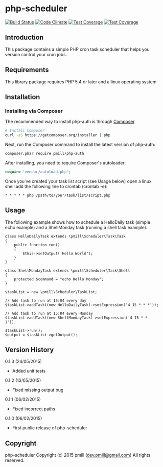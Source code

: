 php-scheduler
============

[![Build Status](https://secure.travis-ci.org/pmill/php-scheduler.svg?branch=master)](http://travis-ci.org/pmill/php-scheduler) [![Code Climate](https://codeclimate.com/github/pmill/php-scheduler/badges/gpa.svg)](https://codeclimate.com/github/pmill/php-scheduler) [![Test Coverage](https://codeclimate.com/github/pmill/php-scheduler/badges/coverage.svg)](https://codeclimate.com/github/pmill/php-scheduler/coverage) [![Test Coverage](https://scrutinizer-ci.com/g/pmill/php-scheduler/badges/quality-score.png?b=master)](https://scrutinizer-ci.com/g/pmill/php-scheduler/)

Introduction
------------

This package contains a simple PHP cron task scheduler that helps you version control your cron jobs.

Requirements
------------

This library package requires PHP 5.4 or later and a linux operating system.

Installation
------------

### Installing via Composer

The recommended way to install php-auth is through
[Composer](http://getcomposer.org).

```bash
# Install Composer
curl -sS https://getcomposer.org/installer | php
```

Next, run the Composer command to install the latest version of php-auth:

```bash
composer.phar require pmill/php-auth
```

After installing, you need to require Composer's autoloader:

```php
require 'vendor/autoload.php';
```

Once you've created your task list script (see Usage below) open a linux shell add the following line to crontab (crontab -e):

    * * * * * php /path/to/your/task/list/script.php
    

Usage
-----

The following example shows how to schedule a HelloDaily task (simple echo example) and a ShellMonday task (running a shell task example).

    class HelloDailyTask extends \pmill\Scheduler\Task\Task
    {
        public function run()
        {
            $this->setOutput('Hello World');
        }
    }
    
    class ShellMondayTask extends \pmill\Scheduler\Task\Shell
    {
        protected $command = "echo Hello Monday";
    }

    $taskList = new \pmill\Scheduler\TaskList;
    
    // Add task to run at 15:04 every day
    $taskList->addTask((new HelloDailyTask)->setExpression('4 15 * * *'));
    
    // Add task to run at 15:04 every Monday
    $taskList->addTask((new ShellMondayTask)->setExpression('4 15 * * 1'));
    
    $taskList->run();
    $output = $taskList->getOutput();


Version History
---------------

0.1.3 (24/05/2015)

*   Added unit tests

0.1.2 (13/05/2015)

*   Fixed missing output bug

0.1.1 (06/02/2015)

*   Fixed incorrect paths

0.1.0 (06/02/2015)

*   First public release of php-scheduler


Copyright
---------

php-scheduler
Copyright (c) 2015 pmill (dev.pmill@gmail.com) 
All rights reserved.
